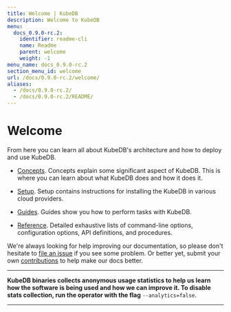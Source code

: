 ```yaml
---
title: Welcome | KubeDB
description: Welcome to KubeDB
menu:
  docs_0.9.0-rc.2:
    identifier: readme-cli
    name: Readme
    parent: welcome
    weight: -1
menu_name: docs_0.9.0-rc.2
section_menu_id: welcome
url: /docs/0.9.0-rc.2/welcome/
aliases:
  - /docs/0.9.0-rc.2/
  - /docs/0.9.0-rc.2/README/
---
```


# Welcome

From here you can learn all about KubeDB's architecture and how to deploy and use KubeDB.

- [Concepts](/docs/0.9.0-rc.2/concepts/). Concepts explain some significant aspect of KubeDB. This is where you can learn about what KubeDB does and how it does it.

- [Setup](/docs/0.9.0-rc.2/setup/). Setup contains instructions for installing the KubeDB in various cloud providers.

- [Guides](/docs/0.9.0-rc.2/guides/). Guides show you how to perform tasks with KubeDB.

- [Reference](/docs/0.9.0-rc.2/reference/). Detailed exhaustive lists of command-line options, configuration options, API definitions, and procedures.

We're always looking for help improving our documentation, so please don't hesitate to [file an issue](https://github.com/kubedb/project/issues/new) if you see some problem. Or better yet, submit your own [contributions](/docs/0.9.0-rc.2/CONTRIBUTING) to help make our docs better.

---

**KubeDB binaries collects anonymous usage statistics to help us learn how the software is being used and how we can improve it. To disable stats collection, run the operator with the flag** `--analytics=false`.

---
